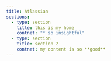 ```yaml
---
title: Atlassian
sections:
  - type: section
    title: this is my home
    contnet: "* so insightful"
  - type: section
    title: section 2
    contnet: my content is so **good**
---
```

